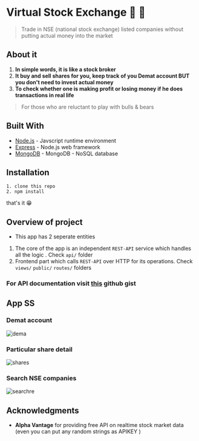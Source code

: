 # Virtual Stock Exchange :ox: :bear:
> Trade in NSE (national stock exchange) listed companies without putting actual money into the market

## About it
1. **In simple words, it is like a stock broker**
2. **It buy and sell shares for you, keep track of you Demat account BUT you don't need to invest actual money**
3. **To check whether one is making profit or losing money if he does transactions in real life**

> For those who are reluctant to play with bulls & bears


## Built With

* [Node.js](https://github.com/nodejs/node) - Javscript runtime environment
*  [Express](https://github.com/expressjs/express) - Node.js web framework
* [MongoDB](https://github.com/mongodb/mongo) - MongoDB - NoSQL database

## Installation
``` 
1. clone this repo
2. npm install
```
that's it :grin:

## Overview of project

* This app has 2 seperate entities
1. The core of the app is an independent ```REST-API``` service which handles all the logic . Check ```api/``` folder
2. Frontend part which calls ```REST-API``` over HTTP for its operations. Check ```views/``` ```public/``` ```routes/``` folders

### For API documentation visit [this](https://gist.github.com/Aneesh540/5cece956a7846057d2af05adff659509) github gist

## App SS

### Demat account
![dema](https://user-images.githubusercontent.com/25201571/83335181-7fd44c80-a2c8-11ea-8e03-ebf03a6f9490.PNG)

### Particular share detail
![shares](https://user-images.githubusercontent.com/25201571/83335185-82cf3d00-a2c8-11ea-8f0a-246b18c704fb.PNG)

### Search NSE companies
![searchre](https://user-images.githubusercontent.com/25201571/83335238-05f09300-a2c9-11ea-9c65-b03675c1b421.PNG)

## Acknowledgments
* **Alpha Vantage** for providing free API on realtime stock market data (even you can put any random strings as APIKEY )

